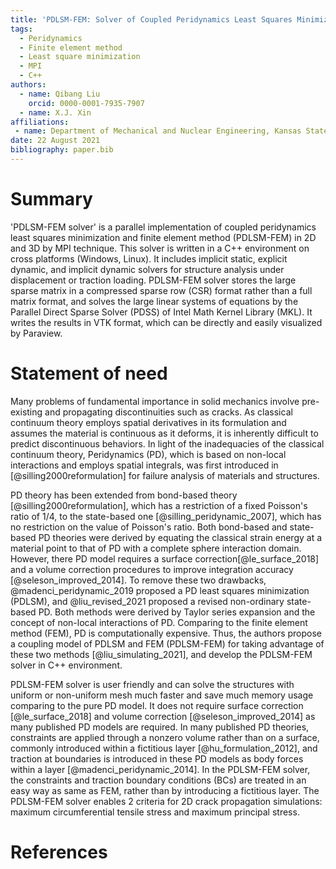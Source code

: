 ```yaml
---
title: 'PDLSM-FEM: Solver of Coupled Peridynamics Least Squares Minimization with Finite Element Method'
tags:
  - Peridynamics
  - Finite element method
  - Least square minimization
  - MPI
  - C++
authors:
  - name: Qibang Liu
    orcid: 0000-0001-7935-7907
  - name: X.J. Xin
affiliations:
 - name: Department of Mechanical and Nuclear Engineering, Kansas State University, Manhattan, Kansas, USA
date: 22 August 2021
bibliography: paper.bib
---
```


# Summary

'PDLSM-FEM solver' is a parallel implementation of coupled peridynamics least squares minimization and finite element method (PDLSM-FEM) in 2D and 3D by MPI technique. This solver is written in a C++ environment on cross platforms (Windows, Linux). It includes implicit static, explicit dynamic, and implicit dynamic solvers for structure analysis under displacement or traction loading. PDLSM-FEM solver stores the large sparse matrix in a compressed sparse row (CSR) format rather than a full matrix format, and solves the large linear systems of equations by the Parallel Direct Sparse Solver (PDSS) of Intel Math Kernel Library (MKL). It writes the results in VTK format, which can be directly and easily visualized by Paraview.

# Statement of need

Many problems of fundamental importance in solid mechanics involve pre-existing and propagating discontinuities such as cracks. As classical continuum theory employs spatial derivatives in its formulation and assumes the material is continuous as it deforms, it is inherently difficult to predict discontinuous behaviors. In light of the inadequacies of the classical continuum theory, Peridynamics (PD), which is based on non-local interactions and employs spatial integrals, was first introduced in [@silling2000reformulation] for failure analysis of materials and structures.

PD theory has been extended from bond-based theory [@silling2000reformulation], which has a restriction of a fixed Poisson's ratio of 1/4, to the state-based one [@silling_peridynamic_2007], which has no restriction on the value of Poisson's ratio. Both bond-based and state-based PD theories were derived by equating the classical strain energy at a material point to that of PD with a complete sphere interaction domain. However, there PD model requires a surface correction[@le_surface_2018] and a volume correction procedures to improve integration accuracy [@seleson_improved_2014]. To remove these two drawbacks, @madenci_peridynamic_2019 proposed a PD least squares minimization (PDLSM), and @liu_revised_2021 proposed a revised non-ordinary state-based PD. Both methods were derived by Taylor series expansion and the concept of non-local interactions of PD. Comparing to the finite element method (FEM), PD is computationally expensive. Thus, the authors propose a coupling model of PDLSM and FEM (PDLSM-FEM) for taking advantage of these two methods [@liu_simulating_2021], and develop the PDLSM-FEM solver in C++ environment.

PDLSM-FEM solver is user friendly and can solve the structures with uniform or non-uniform mesh much faster and save much memory usage comparing to the pure PD model. It does not require surface correction [@le_surface_2018] and volume correction [@seleson_improved_2014] as many published PD models are required. In many published PD theories, constraints are applied through a nonzero volume rather than on a surface, commonly introduced within a fictitious layer [@hu_formulation_2012], and traction at boundaries is introduced in these PD models as body forces within a layer [@madenci_peridynamic_2014]. In the PDLSM-FEM solver, the constraints and traction boundary conditions (BCs) are treated in an easy way as same as FEM, rather than by introducing a fictitious layer. The PDLSM-FEM solver enables 2 criteria for 2D crack propagation simulations: maximum circumferential tensile stress and maximum principal stress.

# References

